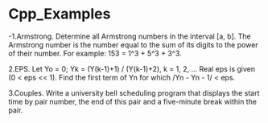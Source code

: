 # Cpp_Examples

-1.Armstrong. 
Determine all Armstrong numbers in the interval [a, b]. The Armstrong number is the number
equal to the sum of its digits to the power of their number. For example: 153 = 1^3 + 5^3 + 3^3.

2.EPS.
Let Yo = 0; Yk = (Y(k-1)+1) / (Y(k-1)+2), k = 1, 2, ... Real eps is given (0 < eps << 1).
Find the first term of Yn for which /Yn - Yn - 1/ < eps.

3.Couples.
Write a university bell scheduling program that displays the start time by pair number,
the end of this pair and a five-minute break within the pair.

